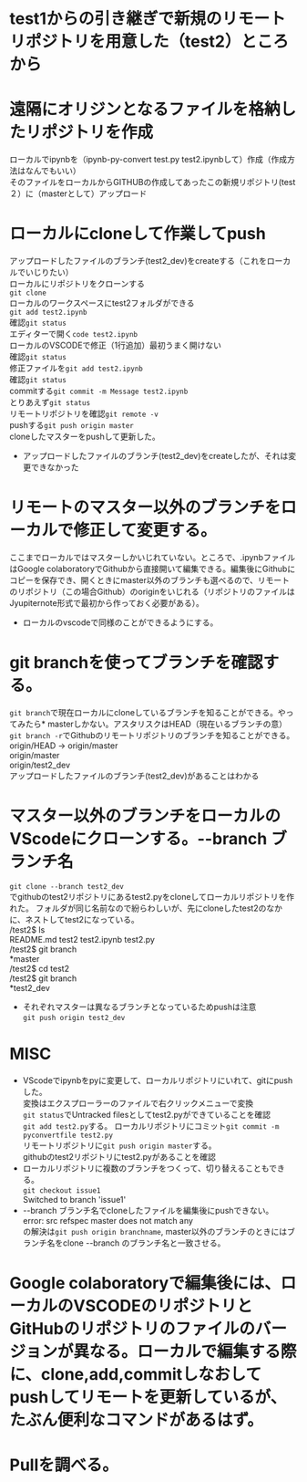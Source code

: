 # test1からの引き継ぎで新規のリモートリポジトリを用意した（test2）ところから
# 遠隔にオリジンとなるファイルを格納したリポジトリを作成
ローカルでipynbを（ipynb-py-convert test.py test2.ipynbして）作成（作成方法はなんでもいい）  
そのファイルをローカルからGITHUBの作成してあったこの新規リポジトリ(test２）に（masterとして）アップロード  
# ローカルにcloneして作業してpush
アップロードしたファイルのブランチ(test2_dev)をcreateする（これをローカルでいじりたい）    
ローカルにリポジトリをクローンする  
`git clone`  
ローカルのワークスペースにtest2フォルダができる  
`git add test2.ipynb`  
確認`git status`  
エディターで開く`code test2.ipynb`      
ローカルのVSCODEで修正（1行追加）最初うまく開けない    
確認`git status`　　  
修正ファイルを`git add test2.ipynb`　　  
確認`git status`  
commitする`git commit -m Message test2.ipynb`  　　  
とりあえず`git status`  
リモートリポジトリを確認`git remote -v`  
pushする`git push origin master`    　      
cloneしたマスターをpushして更新した。  
* アップロードしたファイルのブランチ(test2_dev)をcreateしたが、それは変更できなかった
# リモートのマスター以外のブランチをローカルで修正して変更する。
ここまでローカルではマスターしかいじれていない。ところで、.ipynbファイルはGoogle colaboratoryでGithubから直接開いて編集できる。編集後にGithubにコピーを保存でき、開くときにmaster以外のブランチも選べるので、リモートのリポジトリ（この場合Github）のoriginをいじれる（リポジトリのファイルはJyupiternote形式で最初から作っておく必要がある）。  
* ローカルのvscodeで同様のことができるようにする。
# git branchを使ってブランチを確認する。
`git branch`で現在ローカルにcloneしているブランチを知ることができる。やってみたら* masterしかない。アスタリスクはHEAD（現在いるブランチの意）  
`git branch -r`でGithubのリモートリポジトリのブランチを知ることができる。  
origin/HEAD -> origin/master  
origin/master  
origin/test2_dev  
アップロードしたファイルのブランチ(test2_dev)があることはわかる  
# マスター以外のブランチをローカルのVScodeにクローンする。--branch ブランチ名  
`git clone --branch test2_dev`  
でgithubのtest2リポジトリにあるtest2.pyをcloneしてローカルリポジトリを作れた。
フォルダが同じ名前なので紛らわしいが、先にcloneしたtest2のなかに、ネストしてtest2になっている。  
/test2$ ls  
README.md  test2  test2.ipynb  test2.py  
/test2$ git branch  
  *master  
/test2$ cd test2  
/test2$ git branch  
  *test2_dev  
* それぞれマスターは異なるブランチとなっているためpushは注意   
`git push origin test2_dev`

# MISC
* VScodeでipynbをpyに変更して、ローカルリポジトリにいれて、gitにpushした。  
変換はエクスプローラーのファイルで右クリックメニューで変換  
`git status`でUntracked filesとしてtest2.pyができていることを確認  
`git add test2.py`する。 
ローカルリポジトリにコミット`git commit -m pyconvertfile test2.py`  
リモートリポジトリに`git push origin master`する。  
githubのtest2リポジトリにtest2.pyがあることを確認  
* ローカルリポジトリに複数のブランチをつくって、切り替えることもできる。  
`git checkout issue1`  
Switched to branch 'issue1'  
* --branch ブランチ名でcloneしたファイルを編集後にpushできない。  
error: src refspec master does not match any  
の解決は`git push origin branchname`, master以外のブランチのときにはブランチ名をclone --branch のブランチ名と一致させる。

# Google colaboratoryで編集後には、ローカルのVSCODEのリポジトリとGitHubのリポジトリのファイルのバージョンが異なる。ローカルで編集する際に、clone,add,commitしなおしてpushしてリモートを更新しているが、たぶん便利なコマンドがあるはず。
# Pullを調べる。

